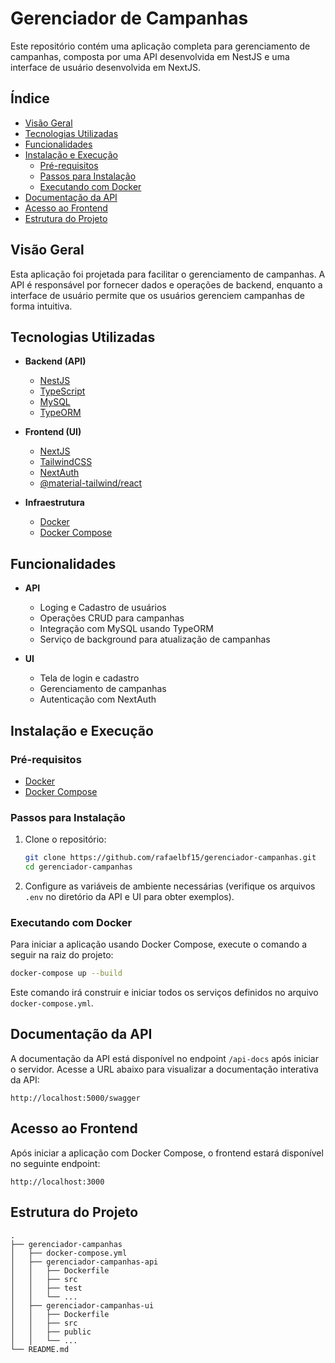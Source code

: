 
# Gerenciador de Campanhas

Este repositório contém uma aplicação completa para gerenciamento de campanhas, composta por uma API desenvolvida em NestJS e uma interface de usuário desenvolvida em NextJS.

## Índice

- [Visão Geral](#visão-geral)
- [Tecnologias Utilizadas](#tecnologias-utilizadas)
- [Funcionalidades](#funcionalidades)
- [Instalação e Execução](#instalação-e-execução)
  - [Pré-requisitos](#pré-requisitos)
  - [Passos para Instalação](#passos-para-instalação)
  - [Executando com Docker](#executando-com-docker)
- [Documentação da API](#documentação-da-api)
- [Acesso ao Frontend](#acesso-ao-frontend)
- [Estrutura do Projeto](#estrutura-do-projeto)

## Visão Geral

Esta aplicação foi projetada para facilitar o gerenciamento de campanhas. A API é responsável por fornecer dados e operações de backend, enquanto a interface de usuário permite que os usuários gerenciem campanhas de forma intuitiva.

## Tecnologias Utilizadas

- **Backend (API)**
  - [NestJS](https://nestjs.com/)
  - [TypeScript](https://www.typescriptlang.org/)
  - [MySQL](https://www.mysql.com/)
  - [TypeORM](https://typeorm.io/)
  
- **Frontend (UI)**
  - [NextJS](https://nextjs.org/)
  - [TailwindCSS](https://tailwindcss.com/)
  - [NextAuth](https://next-auth.js.org/)
  - [@material-tailwind/react](https://www.material-tailwind.com/)

- **Infraestrutura**
  - [Docker](https://www.docker.com/)
  - [Docker Compose](https://docs.docker.com/compose/)

## Funcionalidades

- **API**
  - Loging e Cadastro de usuários
  - Operações CRUD para campanhas
  - Integração com MySQL usando TypeORM
  - Serviço de background para atualização de campanhas

- **UI**
  - Tela de login e cadastro
  - Gerenciamento de campanhas
  - Autenticação com NextAuth

## Instalação e Execução

### Pré-requisitos

- [Docker](https://www.docker.com/get-started)
- [Docker Compose](https://docs.docker.com/compose/install/)

### Passos para Instalação

1. Clone o repositório:
    ```sh
    git clone https://github.com/rafaelbf15/gerenciador-campanhas.git
    cd gerenciador-campanhas
    ```

2. Configure as variáveis de ambiente necessárias (verifique os arquivos `.env` no diretório da API e UI para obter exemplos).

### Executando com Docker

Para iniciar a aplicação usando Docker Compose, execute o comando a seguir na raiz do projeto:

```sh
docker-compose up --build
```

Este comando irá construir e iniciar todos os serviços definidos no arquivo `docker-compose.yml`.

## Documentação da API

A documentação da API está disponível no endpoint `/api-docs` após iniciar o servidor. Acesse a URL abaixo para visualizar a documentação interativa da API:

```
http://localhost:5000/swagger
```

## Acesso ao Frontend

Após iniciar a aplicação com Docker Compose, o frontend estará disponível no seguinte endpoint:

```
http://localhost:3000
```

## Estrutura do Projeto

```plaintext
.
├── gerenciador-campanhas
│   ├── docker-compose.yml
│   ├── gerenciador-campanhas-api
│   │   ├── Dockerfile
│   │   ├── src
│   │   ├── test
│   │   └── ...
│   ├── gerenciador-campanhas-ui
│   │   ├── Dockerfile
│   │   ├── src
│   │   ├── public
│   │   └── ...
└── README.md
```
